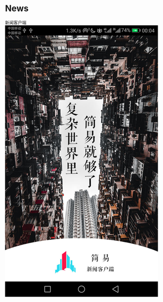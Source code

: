 # News
新闻客户端
![image](https://github.com/NecromancerLin/News/blob/master/QQ%E5%9B%BE%E7%89%8720180710094830.png)

